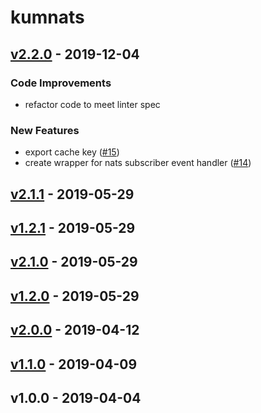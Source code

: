 # kumnats

<a name="v2.2.0"></a>
## [v2.2.0] - 2019-12-04
### Code Improvements
- refactor code to meet linter spec

### New Features
- export cache key ([#15](https://github.com/kumparan/kumnats/issues/15))
- create wrapper for nats subscriber event handler ([#14](https://github.com/kumparan/kumnats/issues/14))


<a name="v2.1.1"></a>
## [v2.1.1] - 2019-05-29

<a name="v1.2.1"></a>
## [v1.2.1] - 2019-05-29

<a name="v2.1.0"></a>
## [v2.1.0] - 2019-05-29

<a name="v1.2.0"></a>
## [v1.2.0] - 2019-05-29

<a name="v2.0.0"></a>
## [v2.0.0] - 2019-04-12

<a name="v1.1.0"></a>
## [v1.1.0] - 2019-04-09

<a name="v1.0.0"></a>
## v1.0.0 - 2019-04-04

[Unreleased]: https://github.com/kumparan/kumnats/compare/v2.2.0...HEAD
[v2.2.0]: https://github.com/kumparan/kumnats/compare/v2.1.1...v2.2.0
[v2.1.1]: https://github.com/kumparan/kumnats/compare/v1.2.1...v2.1.1
[v1.2.1]: https://github.com/kumparan/kumnats/compare/v2.1.0...v1.2.1
[v2.1.0]: https://github.com/kumparan/kumnats/compare/v1.2.0...v2.1.0
[v1.2.0]: https://github.com/kumparan/kumnats/compare/v2.0.0...v1.2.0
[v2.0.0]: https://github.com/kumparan/kumnats/compare/v1.1.0...v2.0.0
[v1.1.0]: https://github.com/kumparan/kumnats/compare/v1.0.0...v1.1.0
